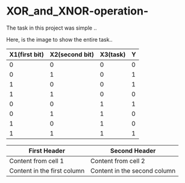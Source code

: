 # XOR_and_XNOR-operation-
The task in this project was simple ..

Here, is the image to show the entire task..

X1(first bit) | X2(second bit) | X3(task) | Y
------------- | ---------------|----------|--
0 | 0 | 0 | 0
0 | 1 | 0 | 1
1 | 0 | 0 | 1
1 | 1 | 0 | 0
0 | 0 | 1 | 1
0 | 1 | 1 | 0
1 | 0 | 1 | 0
1 | 1 | 1 | 1





First Header | Second Header
------------ | -------------
Content from cell 1 | Content from cell 2
Content in the first column | Content in the second column
